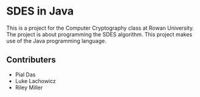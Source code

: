 # SDES in Java

This is a project for the Computer Cryptography class at Rowan University. The project is about programming the SDES algorithm. This project makes use of the Java programming language.

## Contributers

- Pial Das
- Luke Lachowicz
- Riley Miller
